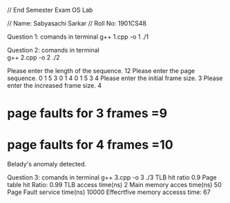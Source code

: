 // End Semester Exam OS Lab

// Name: Sabyasachi Sarkar
// Roll No: 1901CS48

Question 1:
comands in terminal
	g++ 1.cpp -o 1
	./1

Question 2:
comands in terminal  
	g++ 2.cpp -o 2
	./2

Please enter the length of the sequence.
12
Please enter the page sequence.
0
1
5
3
0
1
4
0
1
5
3
4
Please enter the initial frame size.
3
Please enter the increased frame size.
4
# page faults for 3 frames =9
# page faults for 4 frames =10
Belady's anomaly detected.


Question 3:
	comands in terminal
	g++ 3.cpp -o 3
	./3
TLB hit ratio
0.9
Page table hit Ratio: 
0.99
TLB access time(ns) 
2
 Main memory acces time(ns)
50
Page Fault service time(ns)
10000
Effecrtfive memory accesss time: 67
